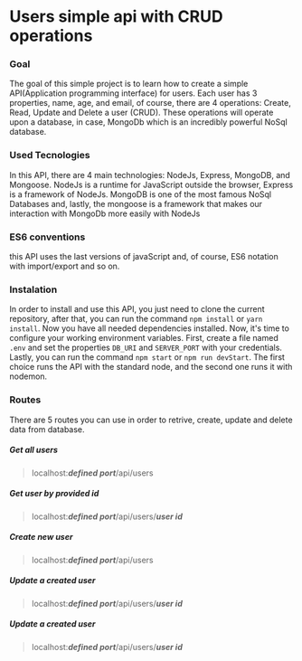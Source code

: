 # Users simple api with CRUD operations

### Goal

The goal of this simple project is to learn how to create
a simple API(Application programming interface) for users.
Each user has 3 properties, name, age, and email, of course,
there are 4 operations: Create, Read, Update and Delete a user (CRUD).
These operations will operate upon a database, in case,
MongoDb which is an incredibly powerful NoSql database.

### Used Tecnologies

In this API, there are 4 main technologies: NodeJs, Express, MongoDB, and
Mongoose. NodeJs is a runtime for JavaScript outside the browser, Express
is a framework of NodeJs. MongoDB is one of the most famous NoSql
Databases and, lastly, the mongoose is a framework that makes our
interaction with MongoDb more easily with NodeJs

### ES6 conventions

this API uses the last versions of javaScript and, of course, ES6 notation
with import/export and so on.

### Instalation

In order to install and use this API, you just need to clone the current
repository, after that,
you can run the command `npm install` or `yarn install`. Now you have all
needed dependencies installed.
Now, it's time to configure your working environment variables. First,
create a file named `.env` and set
the properties `DB_URI` and `SERVER_PORT` with your credentials. Lastly,
you can run the command `npm start` or
`npm run devStart`. The first choice runs the API with the standard node, and
the second one runs it with nodemon.

### Routes

There are 5 routes you can use in order to retrive, create, update and delete data from database.

##### Get all users

> localhost:**_defined port_**/api/users

##### Get user by provided id

> localhost:**_defined port_**/api/users/**_user id_**

##### Create new user

> localhost:**_defined port_**/api/users

##### Update a created user

> localhost:**_defined port_**/api/users/**_user id_**

##### Update a created user

> localhost:**_defined port_**/api/users/**_user id_**
